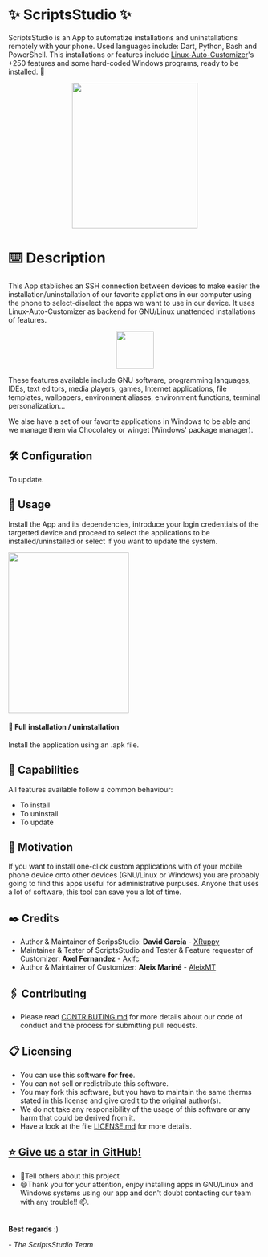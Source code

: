 # ✨ ScriptsStudio ✨
ScriptsStudio is an App to automatize installations and uninstallations remotely with your phone. 
Used languages include: Dart, Python, Bash and PowerShell.
This installations or features include [Linux-Auto-Customizer](https://github.com/AleixMT/Linux-Auto-Customizer)'s +250 features and some hard-coded Windows programs, ready to be installed. 🌱

<p align="center">
<img src="https://i.imgur.com/5oLIvF1.png" width="250" height="290"/>
</p>

# ⌨️ Description
This App stablishes an SSH connection between devices to make easier the installation/uninstallation of our favorite appliations in our computer using the phone to select-diselect the apps we want to use in our device.
It uses Linux-Auto-Customizer as backend for GNU/Linux unattended installations of features.
<p align="center">
<img src="https://i.imgur.com/N7Hp7H1.png" width="75" height="75"/>
</p>

These features available include GNU software, programming languages, 
IDEs, text editors, media players, games, Internet applications, file templates, wallpapers, 
environment aliases, environment functions, terminal personalization...

We alse have a set of our favorite applications in Windows to be able and we manage them via Chocolatey or winget (Windows' package manager).


## 🛠️ Configuration 
To update.


## 🚀 Usage 
Install the App and its dependencies, introduce your login credentials of the targetted device and proceed to select the applications to be installed/uninstalled or select if you want to update the system.

<p align="left">
<img src="https://i.imgur.com/zW8hqtj.gif" width="240" height="320"/>
</p>

#### 🔧 Full installation / uninstallation 
Install the application using an .apk file.

## 📌 Capabilities 
All features available follow a common behaviour:
* To install
* To uninstall
* To update


## 📖 Motivation 
If you want to install one-click custom applications with of your mobile phone device onto other devices (GNU/Linux or Windows) you are probably going to find this apps useful for administrative purpuses. Anyone that uses a lot of software, this tool can save you a lot of time.

## ✒️ Credits 
* Author & Maintainer of ScripsStudio: **David García** - [XRuppy](https://github.com/XRuppy) 
* Maintainer & Tester of ScriptsStudio and Tester & Feature requester of Customizer: **Axel Fernandez** - [Axlfc](https://github.com/Axlfc)
* Author & Maintainer of Customizer: **Aleix Mariné** - [AleixMT](https://github.com/AleixMT)

## 🖇️ Contributing
- Please read [CONTRIBUTING.md](https://github.com/ScriptsStudio/ScriptsStudio/blob/master/CONTRIBUTING.md) for more details about our code of conduct and the process for submitting pull requests. 

## 📋 Licensing
- You can use this software **for free**.
- You can not sell or redistribute this software.
- You may fork this software, but you have to maintain the same therms stated in this license and give credit to the original author(s).
- We do not take any responsibility of the usage of this software or any harm that could be derived from it.
- Have a look at the file [LICENSE.md](https://github.com/ScriptsStudio/ScriptsStudio/blob/master/LICENSE.md) for more details.

## [⭐ Give us a star in GitHub!](https://github.com/ScriptsStudio/ScriptsStudio/stargazers)

* 📢Tell others about this project
* 😄Thank you for your attention, enjoy installing apps in GNU/Linux and Windows systems using our app and don't doubt contacting our team with any trouble!! 📫.
<br></br>

**Best regards** :)

\- *The ScriptsStudio Team*
